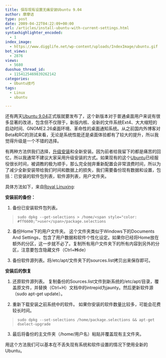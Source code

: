 ```yaml
---
title: 保存现有设置无痛安装Ubuntu 9.04
author: 摩摩诘
type: post
date: 2009-04-22T04:22:09+00:00
url: /articles/install-ubuntu-with-current-settings.html
syntaxhighlighter_encoded:
  - 1
index_image:
  - https://www.digglife.net/wp-content/uploads/IndexImage/ubuntu.gif
bot_views:
  - 2876
views:
  - 5680
duoshuo_thread_id:
  - 1154125469839262142
categories:
  - Ubuntu技巧
tags:
  - Linux
  - ubuntu

---
```

还有两天[Ubuntu 9.04][1]正式版就要发布了，这个新版本对于普通桌面用户来说有很多显著的改进，包含但不仅限于，新版内核、全新的文件系统Ext4、大大缩短的启动时间、GNOME2.26桌面环境、革命性的桌面通知系统。从之前国内外博客对Beta和RC的测试来看，无论是系统性能还是桌面体验都有了较大的提升，所以我觉得升级是一个不错的选择。

<!--more-->

有两种方法供我们选择，[升级安装][2]和全新安装。因为前者给我留下的都是痛苦的回忆，所以我通常不建议大家采用升级安装的方式。如果现有的这个[Ubuntu][3]已经服役很长时间，被调教的极为顺手，那么完全抛弃重新配置会非常浪费时间，所以为了减少全新安装带给我们时间和数据上的损失，我们需要备份现有数据和设置，包括：已安装的软件包列表，软件源列表，用户文件夹。

具体方法如下，来自[Royal Linuxing][4]:

**安装前的备份：**

  1. 备份已安装软件包列表。
> `sudo dpkg --get-selections > /home/<span style="color: #ff6600;">user</span>/package.selections`

  2. 备份Home下的用户文件夹。
这个文件夹类似于Windows下的Documents And Settings，包含了用户数据和软件个性化设定。如果你已经将Home放在额外的分区，这一步就不必了。复制所有用户文件夹下的所有内容到另外的分区，注意要包含隐藏文件（Ctrl+**H**ide）

  3. 备份软件源列表。将/etc/apt/文件夹下的sources.list拷贝出来保存即可。

**安装后的恢复**

  1. 还原软件源列表。
复制备份的Sources.list文件到新系统的/etc/apt/目录，覆盖原文件，并替换（Ctrl+H）文档中的intrepid为jaunty。然后更新软件源（sudo apt-get update）。

  2. 重新下载安装之前系统中的软件。
如果你安装的软件数量比较多，可能会花费较长时间。

> `sudo dpkg --set-selections /home/package.selections && apt-get dselect-upgrade`

  3. 最后将备份的主文件夹（/home/用户名）粘贴并覆盖现有主文件夹。

用这个方法我们可以基本在不丢失现有系统和软件设置的情况下使用全新的Ubuntu。

 [1]: http://www.ubuntu.com/
 [2]: http://www.ubuntu.com/getubuntu/releasenotes/904overview#Upgrading%20from%20Ubuntu%208.10
 [3]: https://www.digglife.net/articles/category/about_ubuntu "Ubuntu技巧"
 [4]: http://hehe2.net/linuxhowto/howto-fresh-ubuntu-install-without-losing-your-current-settings/